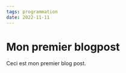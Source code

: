 ```yaml
---
tags: programmation
date: 2022-11-11
---
```


# Mon premier blogpost

Ceci est mon premier blog post.